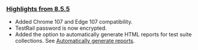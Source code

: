 ### [Highlights from 8.5.5](https://docs.katalon.com/docs/general-information/release-notes/katalon-studio/katalon-studio-release-notes-version-8.x)

* Added Chrome 107 and Edge 107 compatibility.
* TestRail password is now encrypted.
* Added the option to automatically generate HTML reports for test suite collections. See [Automatically generate reports](https://docs.katalon.com/docs/analyze/reports/view-test-reports/view-test-reports-in-katalon-studio/view-test-suite-and-test-suite-collection-reports-in-katalon-studio#id_8).
